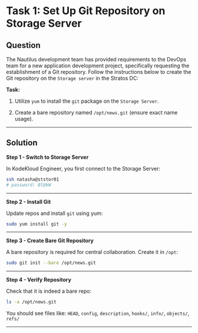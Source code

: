 # Task 1: Set Up Git Repository on Storage Server

## Question

The Nautilus development team has provided requirements to the DevOps team for a new application development project, specifically requesting the establishment of a Git repository. Follow the instructions below to create the Git repository on the `Storage server` in the Stratos DC:

**Task:**

1. Utilize `yum` to install the `git` package on the `Storage Server`.

2. Create a bare repository named `/opt/news.git` (ensure exact name usage).

---

## Solution


**Step 1 - Switch to Storage Server**

In KodeKloud Engineer, you first connect to the Storage Server:

```bash
ssh natasha@ststor01
# password: Bl@kW
```

---

**Step 2 - Install Git**

Update repos and install `git` using yum:

```bash
sudo yum install git -y
```

---

**Step 3 - Create Bare Git Repository**

A bare repository is required for central collaboration. Create it in `/opt`:

```bash
sudo git init --bare /opt/news.git
```

---

**Step 4 - Verify Repository**

Check that it is indeed a bare repo:

```bash
ls -a /opt/news.git
```

You should see files like:
`HEAD`, `config`, `description`, `hooks/`, `info/`, `objects/`, `refs/`

---
